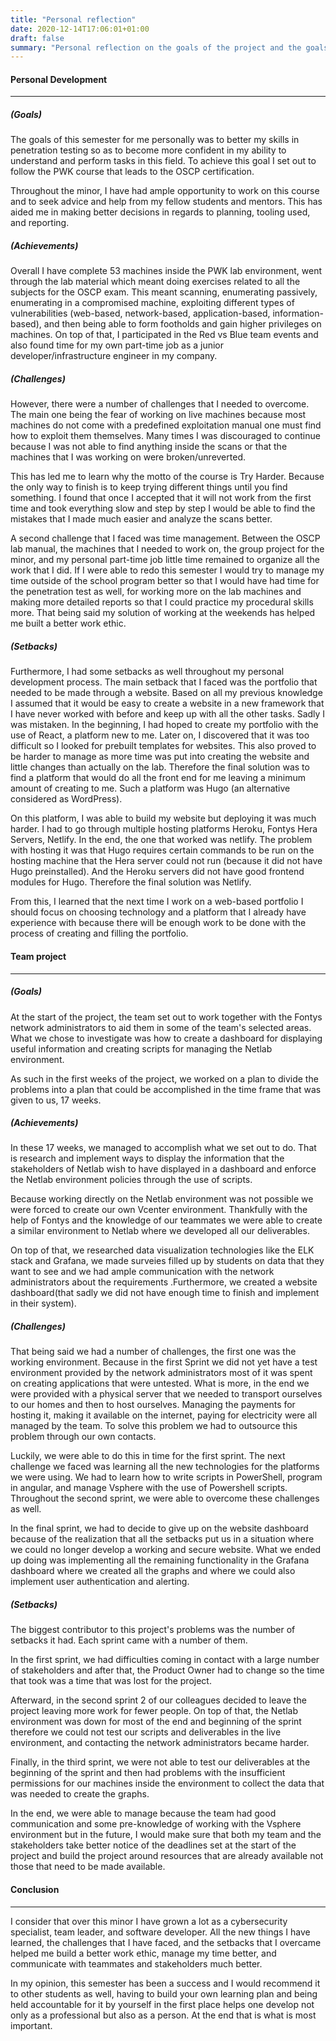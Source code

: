 ```yaml
---
title: "Personal reflection"
date: 2020-12-14T17:06:01+01:00
draft: false
summary: "Personal reflection on the goals of the project and the goals of the team project"
---
```


#### Personal Development
------------
##### (Goals)
The goals of this semester for me personally was to better my skills in penetration testing so as to become more confident in my ability to understand and perform tasks in this field. To achieve this goal I set out to follow the PWK course that leads to the OSCP certification.

Throughout the minor, I have had ample opportunity to work on this course and to seek advice and help from my fellow students and mentors. This has aided me in making better decisions in regards to planning, tooling used, and reporting.

##### (Achievements)
Overall I have complete 53 machines inside the PWK lab environment, went through the lab material which meant doing exercises related to all the subjects for the OSCP exam. This meant scanning, enumerating passively, enumerating in a compromised machine, exploiting different types of vulnerabilities (web-based, network-based, application-based, information-based), and then being able to form footholds and gain higher privileges on machines. On top of that, I participated in the Red vs Blue team events and also found time for my own part-time job as a junior developer/infrastructure engineer in my company.
##### (Challenges)
However, there were a number of challenges that I needed to overcome. The main one being the fear of working on live machines because most machines do not come with a predefined exploitation manual one must find how to exploit them themselves. Many times I was discouraged to continue because I was not able to find anything inside the scans or that the machines that I was working on were broken/unreverted.

This has led me to learn why the motto of the course is Try Harder. Because the only way to finish is to keep trying different things until you find something. I found that once I accepted that it will not work from the first time and took everything slow and step by step I would be able to find the mistakes that I made much easier and analyze the scans better.

A second challenge that I faced was time management. Between the OSCP lab manual, the machines that I needed to work on, the group project for the minor, and my personal part-time job little time remained to organize all the work that I did. If I were able to redo this semester I would try to manage my time outside of the school program better so that I would have had time for the penetration test as well, for working more on the lab machines and making more detailed reports so that I could practice my procedural skills more. That being said my solution of working at the weekends has helped me built a better work ethic.

##### (Setbacks)
Furthermore, I had some setbacks as well throughout my personal development process. The main setback that I faced was the portfolio that needed to be made through a website. Based on all my previous knowledge I assumed that it would be easy to create a website in a new framework that I have never worked with before and keep up with all the other tasks. Sadly I was mistaken. In the beginning, I had hoped to create my portfolio with the use of React, a platform new to me. Later on, I discovered that it was too difficult so I looked for prebuilt templates for websites. This also proved to be harder to manage as more time was put into creating the website and little changes than actually on the lab. Therefore the final solution was to find a platform that would do all the front end for me leaving a minimum amount of creating to me. Such a platform was Hugo (an alternative considered as WordPress).

On this platform, I was able to build my website but deploying it was much harder. I had to go through multiple hosting platforms Heroku, Fontys Hera Servers, Netlify. In the end, the one that worked was netlify. The problem with hosting it was that Hugo requires certain commands to be run on the hosting machine that the Hera server could not run (because it did not have Hugo preinstalled). And the Heroku servers did not have good frontend modules for Hugo. Therefore the final solution was Netlify.

From this, I learned that the next time I work on a web-based portfolio I should focus on choosing technology and a platform that I already have experience with because there will be enough work to be done with the process of creating and filling the portfolio.



#### Team project
----------------
##### (Goals)

At the start of the project, the team set out to work together with the Fontys network administrators to aid them in some of the team's selected areas. What we chose to investigate was how to create a dashboard for displaying useful information and creating scripts for managing the Netlab environment.

As such in the first weeks of the project, we worked on a plan to divide the problems into a plan that could be accomplished in the time frame that was given to us, 17 weeks.
##### (Achievements)
In these 17 weeks, we managed to accomplish what we set out to do. That is research and implement ways to display the information that the stakeholders of Netlab wish to have displayed in a dashboard and enforce the Netlab environment policies through the use of scripts.

Because working directly on the Netlab environment was not possible we were forced to create our own Vcenter environment. Thankfully with the help of Fontys and the knowledge of our teammates we were able to create a similar environment to Netlab where we developed all our deliverables.

On top of that, we researched data visualization technologies like the ELK stack and Grafana, we made surveies filled up by students on data that they want to see and we had ample communication with the network administrators about the requirements .Furthermore, we created a website dashboard(that sadly we did not have enough time to finish and implement in their system).

##### (Challenges)
That being said we had a number of challenges, the first one was the working environment. Because in the first Sprint we did not yet have a test environment provided by the network administrators most of it was spent on creating applications that were untested. What is more, in the end we were provided with a physical server that we needed to transport ourselves to our homes and then to host ourselves. Managing the payments for hosting it, making it available on the internet, paying for electricity were all managed by the team. To solve this problem we had to outsource this problem through our own contacts.

Luckily, we were able to do this in time for the first sprint. The next challenge we faced was learning all the new technologies for the platforms we were using. We had to learn how to write scripts in PowerShell, program in angular, and manage Vsphere with the use of Powershell scripts. Throughout the second sprint, we were able to overcome these challenges as well.

In the final sprint, we had to decide to give up on the website dashboard because of the realization that all the setbacks put us in a situation where we could no longer develop a working and secure website. What we ended up doing was implementing all the remaining functionality in the Grafana dashboard where we created all the graphs and where we could also implement user authentication and alerting.

##### (Setbacks)

The biggest contributor to this project's problems was the number of setbacks it had. Each sprint came with a number of them.

In the first sprint, we had difficulties coming in contact with a large number of stakeholders and after that, the Product Owner had to change so the time that took was a time that was lost for the project.

Afterward, in the second sprint 2 of our colleagues decided to leave the project leaving more work for fewer people. On top of that, the Netlab environment was down for most of the end and beginning of the sprint therefore we could not test our scripts and deliverables in the live environment, and contacting the network administrators became harder.

Finally, in the third sprint, we were not able to test our deliverables at the beginning of the sprint and then had problems with the insufficient permissions for our machines inside the environment to collect the data that was needed to create the graphs.

In the end, we were able to manage because the team had good communication and some pre-knowledge of working with the Vsphere environment but in the future, I would make sure that both my team and the stakeholders take better notice of the deadlines set at the start of the project and build the project around resources that are already available not those that need to be made available.


#### Conclusion
-----------

I consider that over this minor I have grown a lot as a cybersecurity specialist, team leader, and software developer. All the new things I have learned, the challenges that I have faced, and the setbacks that I overcame helped me build a better work ethic, manage my time better, and communicate with teammates and stakeholders much better.

In my opinion, this semester has been a success and I would recommend it to other students as well, having to build your own learning plan and being held accountable for it by yourself in the first place helps one develop not only as a professional but also as a person. At the end that is what is most important.












